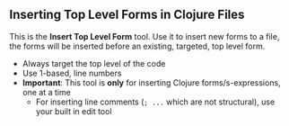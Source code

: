## Inserting Top Level Forms in Clojure Files

This is the **Insert Top Level Form** tool. Use it to insert new forms to a file, the forms will be inserted before an existing, targeted, top level form.

* Always target the top level of the code
* Use 1-based, line numbers
* **Important**: This tool is **only** for inserting Clojure forms/s-expressions, one at a time
  * For inserting line comments (`; ...` which are not structural), use your built in edit tool
